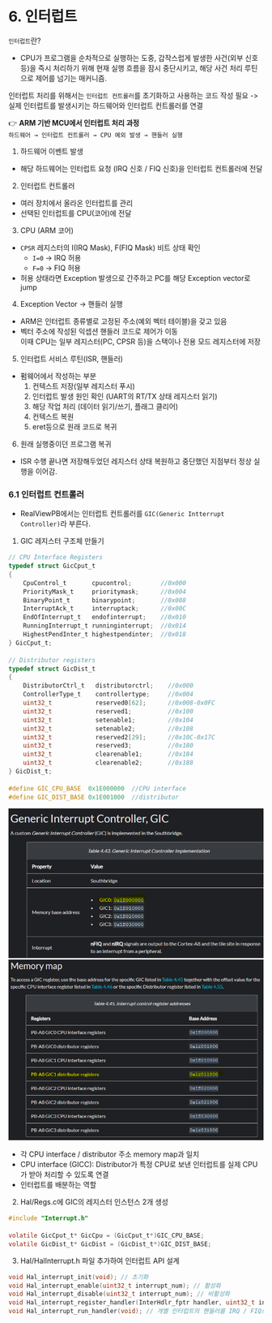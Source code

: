 # 6. 인터럽트
`인터럽트`란?  
- CPU가 프로그램을 순차적으로 실행하는 도중, 갑작스럽게 발생한 사건(외부 신호 등)을 즉시 처리하기 위해 현재 실행 흐름을 잠시 중단시키고, 해당 사건 처리 루틴으로 제어를 넘기는 매커니즘.  

인터럽트 처리를 위해서는 `인터럽트 컨트롤러`를 초기화하고 사용하는 코드 작성 필요 -> 실제 인터럽트를 발생시키는 하드웨어와 인터럽트 컨트롤러를 연결  

👉 **ARM 기반 MCU에서 인터럽트 처리 과정**  
`하드웨어 → 인터럽트 컨트롤러 → CPU 예외 발생 → 핸들러 실행`  

1. 하드웨어 이벤트 발생
- 해당 하드웨어는 인터럽트 요청 (IRQ 신호 / FIQ 신호)을 인터럽트 컨트롤러에 전달  

2. 인터럽트 컨트롤러 
- 여러 장치에서 올라온 인터럽트를 관리  
- 선택된 인터럽트를 CPU(코어)에 전달  

3. CPU (ARM 코어)  
- `CPSR` 레지스터의 I(IRQ Mask), F(FIQ Mask) 비트 상태 확인  
    - `I=0` -> IRQ  허용
    - `F=0` -> FIQ 허용  
- 허용 상태라면 Exception 발생으로 간주하고 PC를 해당 Exception vector로 jump  

4. Exception Vector -> 핸들러 실행  
- ARM은 인터럽트 종류별로 고정된 주소(예외 벡터 테이블)을 갖고 있음  
- 벡터 주소에 작성된 익셉션 핸들러 코드로 제어가 이동  
이때 CPU는 일부 레지스터(PC, CPSR 등)을 스택이나 전용 모드 레지스터에 저장  

5. 인터럽트 서비스 루틴(ISR, 핸들러)  
- 펌웨어에서 작성하는 부분  
    1. 컨텍스트 저장(일부 레지스터 푸시)  
    2. 인터럽트 발생 원인 확인 (UART의 RT/TX 상태 레지스터 읽기)  
    3. 해당 작업 처리 (데이터 읽기/쓰기, 플래그 클리어)  
    4. 컨텍스트 복원  
    5. eret등으로 원래 코드로 복귀

6. 원래 실행중이던 프로그램 복귀  
- ISR 수행 끝나면 저장해두었던 레지스터 상태 복원하고 중단했던 지점부터 정상 실행을 이어감.  

### 6.1 인터럽트 컨트롤러  
- RealViewPB에서는 인터럽트 컨트롤러를 `GIC(Generic Intterrupt Controller)`라 부른다.  

1. GIC 레지스터 구조체 만들기
```C
// CPU Interface Registers
typedef struct GicCput_t
{
    CpuControl_t       cpucontrol;        //0x000
    PriorityMask_t     prioritymask;      //0x004
    BinaryPoint_t      binarypoint;       //0x008
    InterruptAck_t     interruptack;      //0x00C
    EndOfInterrupt_t   endofinterrupt;    //0x010
    RunningInterrupt_t runninginterrupt;  //0x014
    HighestPendInter_t highestpendinter;  //0x018
} GicCput_t;

// Distributor registers
typedef struct GicDist_t
{
    DistributorCtrl_t   distributorctrl;    //0x000
    ControllerType_t    controllertype;     //0x004
    uint32_t            reserved0[62];      //0x008-0x0FC
    uint32_t            reserved1;          //0x100
    uint32_t            setenable1;         //0x104
    uint32_t            setenable2;         //0x108
    uint32_t            reserved2[29];      //0x10C-0x17C
    uint32_t            reserved3;          //0x180
    uint32_t            clearenable1;       //0x184
    uint32_t            clearenable2;       //0x188
} GicDist_t;

#define GIC_CPU_BASE  0x1E000000  //CPU interface
#define GIC_DIST_BASE 0x1E001000  //distributor

```  
![alt text](image.png)
![alt text](image-1.png)  
- 각 CPU interface / distributor 주소 memory map과 일치  
- CPU interface (GICC): Distributor가 특정 CPU로 보낸 인터럽트를 실제 CPU가 받아 처리할 수 있도록 연결  
- 인터럽트를 배분하는 역할  

2. Hal/Regs.c에 GIC의 레지스터 인스턴스 2개 생성  
```C
#include "Interrupt.h"

volatile GicCput_t* GicCpu = (GicCput_t*)GIC_CPU_BASE;
volatile GicDist_t* GicDist = (GicDist_t*)GIC_DIST_BASE;
```

3. Hal/HalInterrupt.h 파일 추가하여 인터럽트 API 설계  
```C
void Hal_interrupt_init(void); // 초기화
void Hal_interrupt_enable(uint32_t interrupt_num); // 활성화
void Hal_interrupt_disable(uint32_t interrupt_num); // 비활성화
void Hal_interrupt_register_handler(InterHdlr_fptr handler, uint32_t interrupt_num); // 개별 인터럽트 별로 따로 연결해야 하는 인터럽트 핸들러 등록
void Hal_interrupt_run_handler(void); // 개별 인터럽트의 핸들러를 IRQ / FIQ로 구분해서 인터럽트 핸들러 실행
```
